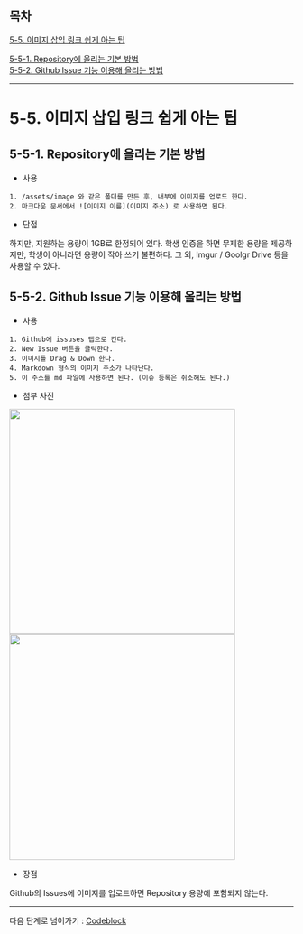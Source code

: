 ## 목차

[5-5. 이미지 삽입 링크 쉽게 아는 팁](#5-5-이미지-삽입-링크-쉽게-아는-팁)  

[5-5-1. Repository에 올리는 기본 방법](#5-5-1-repository에-올리는-기본-방법)   
[5-5-2. Github Issue 기능 이용해 올리는 방법](#5-5-2-github-issue-기능-이용해-올리는-방법) 

---

# 5-5. 이미지 삽입 링크 쉽게 아는 팁

## 5-5-1. Repository에 올리는 기본 방법

- 사용
```
1. /assets/image 와 같은 폴더를 만든 후, 내부에 이미지를 업로드 한다.
2. 마크다운 문서에서 ![이미지 이름](이미지 주소) 로 사용하면 된다.
```

- 단점

하지만, 지원하는 용량이 1GB로 한정되어 있다.
학생 인증을 하면 무제한 용량을 제공하지만, 학생이 아니라면 용량이 작아 쓰기 불편하다.
그 외, Imgur / Goolgr Drive 등을 사용할 수 있다.

## 5-5-2. Github Issue 기능 이용해 올리는 방법

- 사용
```
1. Github에 issuses 탭으로 간다.
2. New Issue 버튼을 클릭한다.
3. 이미지를 Drag & Down 한다.
4. Markdown 형식의 이미지 주소가 나타난다.
5. 이 주소를 md 파일에 사용하면 된다. (이슈 등록은 취소해도 된다.)
```
- 첨부 사진

<div>
<img width="400" src="https://user-images.githubusercontent.com/54167990/63487908-f5182300-c4e7-11e9-8a39-577591680979.PNG"> 
<img width="400" src="https://user-images.githubusercontent.com/54167990/63487929-06f9c600-c4e8-11e9-8514-07e8801eec1c.PNG">
</div>

- 장점

Github의 Issues에 이미지를 업로드하면 Repository 용량에 포함되지 않는다.

---

다음 단계로 넘어가기 : [Codeblock](https://github.com/It-dayeon/markdown/blob/master/6_%20codeblock.md)

